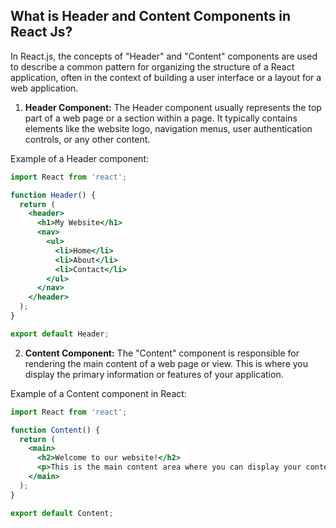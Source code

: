 ## What is Header and Content Components in React Js?

In React.js, the concepts of "Header" and "Content" components are used to describe a common pattern for organizing the structure of a React application, often in the context of building a user interface or a layout for a web application.

1. **Header Component:** The Header component usually represents the top part of a web page or a section within a page. It typically contains elements like the website logo, navigation menus, user authentication controls, or any other content.

Example of a Header component:

```jsx
import React from 'react';

function Header() {
  return (
    <header>
      <h1>My Website</h1>
      <nav>
        <ul>
          <li>Home</li>
          <li>About</li>
          <li>Contact</li>
        </ul>
      </nav>
    </header>
  );
}

export default Header;
```

2. **Content Component:** The "Content" component is responsible for rendering the main content of a web page or view. This is where you display the primary information or features of your application.

Example of a Content component in React:

```jsx
import React from 'react';

function Content() {
  return (
    <main>
      <h2>Welcome to our website!</h2>
      <p>This is the main content area where you can display your content dynamically.</p>
    </main>
  );
}

export default Content;
```